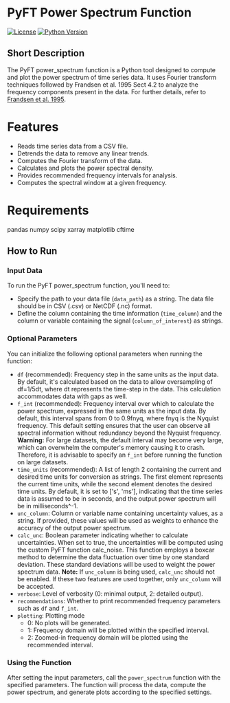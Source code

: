 # PyFT Power Spectrum Function

[![License](https://img.shields.io/github/license/C-Loki/PyFT)](https://github.com/C-Loki/PyFT/blob/main/LICENSE)
[![Python Version](https://img.shields.io/badge/python-3.x-blue.svg)](https://www.python.org/)

## Short Description
The PyFT power_spectrum function is a Python tool designed to compute and plot the power spectrum of time series data. It uses Fourier transform techniques followed by Frandsen et al. 1995 Sect 4.2 to analyze the frequency components present in the data. For further details, refer to [Frandsen et al. 1995](https://ui.adsabs.harvard.edu/abs/1995A%26A...301..123F/abstract).

# Features
- Reads time series data from a CSV file.
- Detrends the data to remove any linear trends.
- Computes the Fourier transform of the data.
- Calculates and plots the power spectral density.
- Provides recommended frequency intervals for analysis.
- Computes the spectral window at a given frequency.

# Requirements
pandas
numpy
scipy
xarray
matplotlib
cftime


## How to Run
### Input Data
To run the PyFT power_spectrum function, you'll need to:

- Specify the path to your data file (`data_path`) as a string. The data file should be in CSV (.csv) or NetCDF (.nc) format.
- Define the column containing the time information (`time_column`) and the column or variable containing the signal (`column_of_interest`) as strings.

### Optional Parameters
You can initialize the following optional parameters when running the function:

- `df` (recommended): Frequency step in the same units as the input data. By default, it's calculated based on the data to allow oversampling of df=1/5dt, where dt represents the time-step in the data. This calculation accommodates data with gaps as well.
- `f_int` (recommended): Frequency interval over which to calculate the power spectrum, expressed in the same units as the input data. By default, this interval spans from 0 to 0.9fnyq, where fnyq is the Nyquist frequency. This default setting ensures that the user can observe all spectral information without redundancy beyond the Nyquist frequency. **Warning:** For large datasets, the default interval may become very large, which can overwhelm the computer's memory causing it to crash. Therefore, it is advisable to specify an `f_int` before running the function on large datasets.
- `time_units` (recommended): A list of length 2 containing the current and desired time units for conversion as strings. The first element represents the current time units, while the second element denotes the desired time units. By default, it is set to ['s', 'ms'], indicating that the time series data is assumed to be in seconds, and the output power spectrum will be in milliseconds^-1.
- `unc_column`: Column or variable name containing uncertainty values, as a string. If provided, these values will be used as weights to enhance the accuracy of the output power spectrum.
- `calc_unc`: Boolean parameter indicating whether to calculate uncertainties. When set to true, the uncertainties will be computed using the custom PyFT function calc_noise. This function employs a boxcar method to determine the data fluctuation over time by one standard deviation. These standard deviations will be used to weight the power spectrum data. **Note:** If `unc_column` is being used, `calc_unc` should not be enabled. If these two features are used together, only `unc_column` will be accepted.
- `verbose`: Level of verbosity (0: minimal output, 2: detailed output).
- `recommendations`: Whether to print recommended frequency parameters such as `df` and `f_int`.
- `plotting`: Plotting mode 
  - 0: No plots will be generated.
  - 1: Frequency domain will be plotted within the specified interval.
  - 2: Zoomed-in frequency domain will be plotted using the recommended interval.

### Using the Function
After setting the input parameters, call the `power_spectrum` function with the specified parameters. The function will process the data, compute the power spectrum, and generate plots according to the specified settings.
